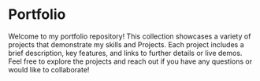 # Portfolio
Welcome to my portfolio repository! This collection showcases a variety of projects that demonstrate my skills and Projects. Each project includes a brief description, key features, and links to further details or live demos.
Feel free to explore the projects and reach out if you have any questions or would like to collaborate!
